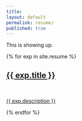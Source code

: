 ```yaml
---
title:
layout: default
permalink: resume/
published: true
---
```


This is showing up.

  {% for exp in site.resume %}

  <div class="projectTile">
          <a href="{{ exp.url }}">
          <span>
              <h2>{{ exp.title }}</h2>
              <br/>
              <p>{{ exp.description }}</p>
          </span>
          </a>
  </div>

  {% endfor %}
